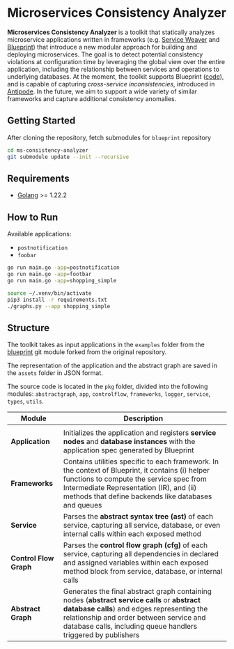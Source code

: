 # Microservices Consistency Analyzer

**Microservices Consistency Analyzer** is a toolkit that statically analyzes microservice applications written in frameworks (e.g. [Service Weaver](https://dl.acm.org/doi/10.1145/3593856.3595909) and [Blueprint](https://dl.acm.org/doi/10.1145/3600006.3613138)) that introduce a new modular approach for building and deploying microservices. The goal is to detect potential consistency violations at configuration time by leveraging the global view over the entire application, including the relationship between services and operations to underlying databases. At the moment, the toolkit supports Blueprint ([code](https://github.com/Blueprint-uServices/blueprint)), and is capable of capturing *cross-service inconsistencies*, introduced in [Antipode](https://dl.acm.org/doi/10.1145/3600006.3613176). In the future, we aim to support a wide variety of similar frameworks and capture additional consistency anomalies.

## Getting Started

After cloning the repository, fetch submodules for `blueprint` repository

```zsh
cd ms-consistency-analyzer
git submodule update --init --recursive
```

## Requirements

- [Golang](https://go.dev/doc/install) >= 1.22.2

## How to Run

Available applications:
- `postnotification`
- `foobar`

```zsh
go run main.go -app=postnotification
go run main.go -app=footbar
go run main.go -app=shopping_simple

source ~/.venv/bin/activate
pip3 install -r requirements.txt
./graphs.py --app shopping_simple
```

## Structure

The toolkit takes as input applications in the `examples` folder from the [blueprint](https://github.com/mafaldacf/blueprint) git module forked from the original repository.

The representation of the application and the abstract graph are saved in the `assets` folder in JSON format.

The source code is located in the `pkg` folder, divided into the following modules: `abstractgraph`, `app`, `controlflow`, `frameworks`, `logger`, `service`, `types`, `utils`.

| Module                    | Description |
| --------------------------| ---------- |
|                           |            |
| **Application**           | Initializes the application and registers **service nodes** and **database instances** with the application spec generated by Blueprint       |
| **Frameworks**            | Contains utilities specific to each framework. In the context of Blueprint, it contains (i) helper functions to compute the service spec from Intermediate Representation (IR), and (ii) methods that define backends like databases and queues       |
| **Service**               | Parses the **abstract syntax tree (ast)** of each service, capturing all service, database, or even internal calls within each exposed method       |
| **Control Flow Graph**    | Parses the **control flow graph (cfg)** of each service, capturing all dependencies in declared and assigned variables within each exposed method block from service, database, or internal calls       |
| **Abstract Graph**        | Generates the final abstract graph containing nodes (**abstract service calls** or **abstract database calls**) and edges representing the relationship and order between service and database calls, including queue handlers triggered by publishers       |
